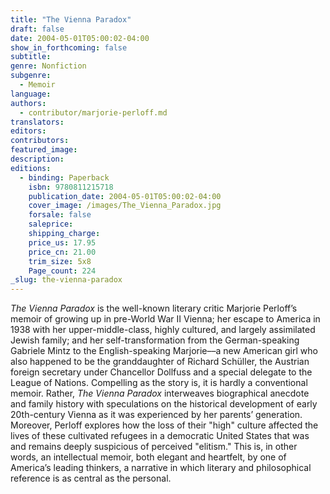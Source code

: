 ```yaml
---
title: "The Vienna Paradox"
draft: false
date: 2004-05-01T05:00:02-04:00
show_in_forthcoming: false
subtitle:
genre: Nonfiction
subgenre:
  - Memoir
language:
authors:
  - contributor/marjorie-perloff.md
translators:
editors:
contributors:
featured_image:
description:
editions:
  - binding: Paperback
    isbn: 9780811215718
    publication_date: 2004-05-01T05:00:02-04:00
    cover_image: /images/The_Vienna_Paradox.jpg
    forsale: false
    saleprice:
    shipping_charge:
    price_us: 17.95
    price_cn: 21.00
    trim_size: 5x8
    Page_count: 224
_slug: the-vienna-paradox
---
```


_The Vienna Paradox_ is the well-known literary critic Marjorie Perloff’s memoir of growing up in pre-World War II Vienna; her escape to America in 1938 with her upper-middle-class, highly cultured, and largely assimilated Jewish family; and her self-transformation from the German-speaking Gabriele Mintz to the English-speaking Marjorie––a new American girl who also happened to be the granddaughter of Richard Schüller, the Austrian foreign secretary under Chancellor Dollfuss and a special delegate to the League of Nations. Compelling as the story is, it is hardly a conventional memoir. Rather, _The Vienna Paradox_ interweaves biographical anecdote and family history with speculations on the historical development of early 20th-century Vienna as it was experienced by her parents’ generation. Moreover, Perloff explores how the loss of their "high" culture affected the lives of these cultivated refugees in a democratic United States that was and remains deeply suspicious of perceived "elitism." This is, in other words, an intellectual memoir, both elegant and heartfelt, by one of America’s leading thinkers, a narrative in which literary and philosophical reference is as central as the personal.

